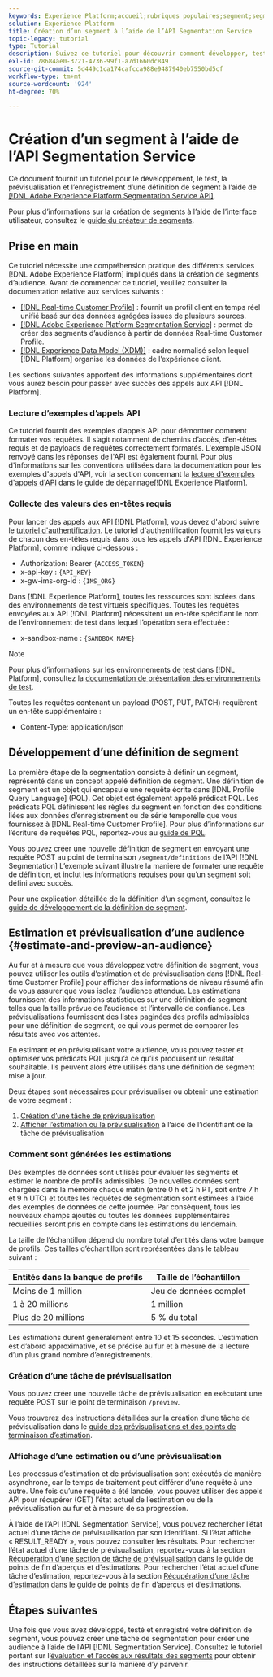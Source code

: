 ```yaml
---
keywords: Experience Platform;accueil;rubriques populaires;segment;segment;créer un segment;segmentation;créer un segment;créer un segment;service de segmentation;
solution: Experience Platform
title: Création d’un segment à l’aide de l’API Segmentation Service
topic-legacy: tutorial
type: Tutorial
description: Suivez ce tutoriel pour découvrir comment développer, tester, prévisualiser et enregistrer une définition de segment à l’aide de l’API Adobe Experience Platform Segmentation Service.
exl-id: 78684ae0-3721-4736-99f1-a7d1660dc849
source-git-commit: 5d449c1ca174cafcca988e9487940eb7550bd5cf
workflow-type: tm+mt
source-wordcount: '924'
ht-degree: 70%

---
```


# Création d’un segment à l’aide de l’API Segmentation Service

Ce document fournit un tutoriel pour le développement, le test, la prévisualisation et l’enregistrement d’une définition de segment à l’aide de [[!DNL Adobe Experience Platform Segmentation Service API]](../api/getting-started.md).

Pour plus d’informations sur la création de segments à l’aide de l’interface utilisateur, consultez le [guide du créateur de segments](../ui/overview.md).

## Prise en main

Ce tutoriel nécessite une compréhension pratique des différents services [!DNL Adobe Experience Platform] impliqués dans la création de segments d’audience. Avant de commencer ce tutoriel, veuillez consulter la documentation relative aux services suivants :

- [[!DNL Real-time Customer Profile]](../../profile/home.md) : fournit un profil client en temps réel unifié basé sur des données agrégées issues de plusieurs sources.
- [[!DNL Adobe Experience Platform Segmentation Service]](../home.md) : permet de créer des segments d’audience à partir de données Real-time Customer Profile.
- [[!DNL Experience Data Model (XDM)]](../../xdm/home.md) : cadre normalisé selon lequel [!DNL Platform] organise les données de l’expérience client.

Les sections suivantes apportent des informations supplémentaires dont vous aurez besoin pour passer avec succès des appels aux API [!DNL Platform].

### Lecture d’exemples d’appels API

Ce tutoriel fournit des exemples d’appels API pour démontrer comment formater vos requêtes. Il s’agit notamment de chemins d’accès, d’en-têtes requis et de payloads de requêtes correctement formatés. L&#39;exemple JSON renvoyé dans les réponses de l&#39;API est également fourni. Pour plus d&#39;informations sur les conventions utilisées dans la documentation pour les exemples d&#39;appels d&#39;API, voir la section concernant la [lecture d&#39;exemples d&#39;appels d&#39;API](../../landing/troubleshooting.md#how-do-i-format-an-api-request) dans le guide de dépannage[!DNL Experience Platform].

### Collecte des valeurs des en-têtes requis

Pour lancer des appels aux API [!DNL Platform], vous devez d&#39;abord suivre le [tutoriel d&#39;authentification](https://experienceleague.adobe.com/docs/experience-platform/landing/platform-apis/api-authentication.html?lang=fr#platform-apis). Le tutoriel d&#39;authentification fournit les valeurs de chacun des en-têtes requis dans tous les appels d&#39;API [!DNL Experience Platform], comme indiqué ci-dessous :

- Authorization: Bearer `{ACCESS_TOKEN}`
- x-api-key : `{API_KEY}`
- x-gw-ims-org-id : `{IMS_ORG}`

Dans [!DNL Experience Platform], toutes les ressources sont isolées dans des environnements de test virtuels spécifiques. Toutes les requêtes envoyées aux API [!DNL Platform] nécessitent un en-tête spécifiant le nom de l’environnement de test dans lequel l’opération sera effectuée :

- x-sandbox-name : `{SANDBOX_NAME}`

>[!NOTE]
>
>Pour plus d’informations sur les environnements de test dans [!DNL Platform], consultez la [documentation de présentation des environnements de test](../../sandboxes/home.md).

Toutes les requêtes contenant un payload (POST, PUT, PATCH) requièrent un en-tête supplémentaire :

- Content-Type: application/json

## Développement d’une définition de segment

La première étape de la segmentation consiste à définir un segment, représenté dans un concept appelé définition de segment. Une définition de segment est un objet qui encapsule une requête écrite dans [!DNL Profile Query Language] (PQL). Cet objet est également appelé prédicat PQL. Les prédicats PQL définissent les règles du segment en fonction des conditions liées aux données d’enregistrement ou de série temporelle que vous fournissez à [!DNL Real-time Customer Profile]. Pour plus d’informations sur l’écriture de requêtes PQL, reportez-vous au [guide de PQL](../pql/overview.md).

Vous pouvez créer une nouvelle définition de segment en envoyant une requête POST au point de terminaison `/segment/definitions` de l’API [!DNL Segmentation] L’exemple suivant illustre la manière de formater une requête de définition, et inclut les informations requises pour qu’un segment soit défini avec succès.

Pour une explication détaillée de la définition d’un segment, consultez le [guide de développement de la définition de segment](../api/segment-definitions.md#create).

## Estimation et prévisualisation d’une audience {#estimate-and-preview-an-audience}

Au fur et à mesure que vous développez votre définition de segment, vous pouvez utiliser les outils d’estimation et de prévisualisation dans [!DNL Real-time Customer Profile] pour afficher des informations de niveau résumé afin de vous assurer que vous isolez l’audience attendue. Les estimations fournissent des informations statistiques sur une définition de segment telles que la taille prévue de l’audience et l’intervalle de confiance. Les prévisualisations fournissent des listes paginées des profils admissibles pour une définition de segment, ce qui vous permet de comparer les résultats avec vos attentes.

En estimant et en prévisualisant votre audience, vous pouvez tester et optimiser vos prédicats PQL jusqu’à ce qu’ils produisent un résultat souhaitable. Ils peuvent alors être utilisés dans une définition de segment mise à jour.

Deux étapes sont nécessaires pour prévisualiser ou obtenir une estimation de votre segment :

1. [Création d’une tâche de prévisualisation](#create-a-preview-job)
2. [Afficher l’estimation ou la prévisualisation](#view-an-estimate-or-preview) à l’aide de l’identifiant de la tâche de prévisualisation

### Comment sont générées les estimations

Des exemples de données sont utilisés pour évaluer les segments et estimer le nombre de profils admissibles. De nouvelles données sont chargées dans la mémoire chaque matin (entre 0 h et 2 h PT, soit entre 7 h et 9 h UTC) et toutes les requêtes de segmentation sont estimées à l’aide des exemples de données de cette journée. Par conséquent, tous les nouveaux champs ajoutés ou toutes les données supplémentaires recueillies seront pris en compte dans les estimations du lendemain.

La taille de l’échantillon dépend du nombre total d’entités dans votre banque de profils. Ces tailles d’échantillon sont représentées dans le tableau suivant :

| Entités dans la banque de profils | Taille de l’échantillon |
| ------------------------- | ----------- |
| Moins de 1 million | Jeu de données complet |
| 1 à 20 millions | 1 million |
| Plus de 20 millions | 5 % du total |

Les estimations durent généralement entre 10 et 15 secondes. L’estimation est d’abord approximative, et se précise au fur et à mesure de la lecture d’un plus grand nombre d’enregistrements.

### Création d’une tâche de prévisualisation

Vous pouvez créer une nouvelle tâche de prévisualisation en exécutant une requête POST sur le point de terminaison `/preview`.

Vous trouverez des instructions détaillées sur la création d’une tâche de prévisualisation dans le [guide des prévisualisations et des points de terminaison d’estimation](../api/previews-and-estimates.md#create-preview).

### Affichage d’une estimation ou d’une prévisualisation

Les processus d’estimation et de prévisualisation sont exécutés de manière asynchrone, car le temps de traitement peut différer d’une requête à une autre. Une fois qu’une requête a été lancée, vous pouvez utiliser des appels API pour récupérer (GET) l’état actuel de l’estimation ou de la prévisualisation au fur et à mesure de sa progression.

À l’aide de l’API [!DNL Segmentation Service], vous pouvez rechercher l’état actuel d’une tâche de prévisualisation par son identifiant. Si l’état affiche « RESULT_READY », vous pouvez consulter les résultats. Pour rechercher l’état actuel d’une tâche de prévisualisation, reportez-vous à la section [Récupération d’une section de tâche de prévisualisation](../api/previews-and-estimates.md#get-preview) dans le guide de points de fin d’aperçus et d’estimations. Pour rechercher l’état actuel d’une tâche d’estimation, reportez-vous à la section [Récupération d’une tâche d’estimation](../api/previews-and-estimates.md#get-estimate) dans le guide de points de fin d’aperçus et d’estimations.


## Étapes suivantes

Une fois que vous avez développé, testé et enregistré votre définition de segment, vous pouvez créer une tâche de segmentation pour créer une audience à l’aide de l’API [!DNL Segmentation Service]. Consultez le tutoriel portant sur l’[évaluation et l’accès aux résultats des segments](./evaluate-a-segment.md) pour obtenir des instructions détaillées sur la manière d’y parvenir.
